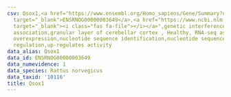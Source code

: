 ```yaml
---
csv: Qsox1,<a href="https://www.ensembl.org/Homo_sapiens/Gene/Summary?db=core;g=ENSRNOG00000003649"
  target="_blank">ENSRNOG00000003649</a>,<a href="https://www.ncbi.nlm.nih.gov/pubmed/30467350"
  target="_blank"><i class="fas fa-file"></i></a>",genetic interference,functional
  association,granular layer of cerebellar cortex , Healthy, RNA-seq assay, hsf-1
  overexpression,nucleotide sequence identification,nucleotide sequence identification,transcriptional
  regulation,up-regulates activity
data_alias: Qsox1
data_id: ENSRNOG00000003649
data_numevidence: 1
data_species: Rattus norvegicus
data_taxid: '10116'
title: Qsox1
---
```

